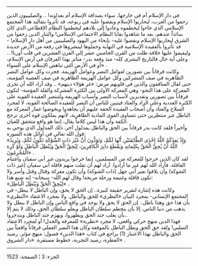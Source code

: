 ------------------------------------------------------------------------

في دار الإسلام أم في خارجها، سواء بصداقة الإسلام أم بعداوته! ..
والصليبيون الذين زحفوا من الغرب، ليحاربوا الإسلام ويقضوا عليه في ربوعه،
قد تأثروا بتقاليد هذا المجتمع الإسلامي الذي جاءوا ليحطموه وعادوا إلى
بلادهم ليحطموا النظام الإقطاعي الذي كان سائداً عندهم، بعد ما شاهدوا بقايا
النظام الاجتماعي الإسلامي! والتتار الذين زحفوا من الشرق ليحاربوا الإسلام
ويقضوا عليه- بإيحاء من اليهود والصليبيين من أهل دار الإسلام! - قد تأثروا
بالعقيدة الإسلامية في النهاية وحملوها لينشروها في رقعة من الأرض جديدة
وليقيموا عليها خلافة ظلت من القرن الخامس عشر إلى القرن العشرين في قلب
أوربا! .. وعلى أية حال فالتاريخ البشري كله- منذ وقعة بدر- متأثر بهذا
الفرقان في أرض الإسلام، أو في الأرض التي تناهض الإسلام على السواء» .  
وكانت فرقاناً بين تصورين لعوامل النصر وعوامل الهزيمة. فجرت وكل عوامل
النصر الظاهرية في صف المشركين وكل عوامل الهزيمة الظاهرية في صف العصبة
المؤمنة، حتى لقال المنافقون والذين في قلوبهم مرض: «غر هؤلاء دينهم» ..
وقد أراد الله أن تجري المعركة على هذا النحو- وهي المعركة الأولى بين
الكثرة المشركة والقلة المؤمنة- لتكون فرقاناً بين تصورين وتقديرين لأسباب
النصر وأسباب الهزيمة ولتنتصر العقيدة القوية على الكثرة العددية وعلى
الزاد والعتاد فيتبين للناس أن النصر للعقيدة الصالحة القوية، لا لمجرد
السلاح والعتاد وأن أصحاب العقيدة الحقة عليهم أن يجاهدوا ويخوضوا غمار
المعركة مع الباطل غير منتظرين حتى تتساوى القوى المادية الظاهرية، لأنهم
يملكون قوة أخرى ترجح الكفة وأن هذا ليس كلاماً يقال، إنما هو واقع متحقق
للعيان.  
وأخيراً فلقد كانت بدر فرقاناً بين الحق والباطل بمدلول آخر. ذلك المدلول
الذي يوحي به قول الله تعالى في أوائل هذه السورة:  
«وَإِذْ يَعِدُكُمُ اللَّهُ إِحْدَى الطَّائِفَتَيْنِ أَنَّها لَكُمْ، وَتَوَدُّونَ أَنَّ غَيْرَ ذاتِ الشَّوْكَةِ تَكُونُ
لَكُمْ، وَيُرِيدُ اللَّهُ أَنْ يُحِقَّ الْحَقَّ بِكَلِماتِهِ وَيَقْطَعَ دابِرَ الْكافِرِينَ، لِيُحِقَّ الْحَقَّ وَيُبْطِلَ
الْباطِلَ وَلَوْ كَرِهَ الْمُجْرِمُونَ» .  
لقد كان الذين خرجوا للمعركة من المسلمين، إنما خرجوا يريدون غير أبي سفيان
واغتنام القافلة. فأراد الله لهم غير ما أرادوا. أراد لهم أن تفلت منهم
قافلة أبي سفيان (غير ذات الشوكة) وأن يلاقوا نفير أبي جهل (ذات الشوكة)
وأن تكون معركة وقتال وقتل وأسر ولا تكون قافلة وغنيمة ورحلة مريحة! وقال
لهم الله- سبحانه- إنه صنع هذا:  
«لِيُحِقَّ الْحَقَّ وَيُبْطِلَ الْباطِلَ» ..  
وكانت هذه إشارة لتقرير حقيقة كبيرة.. إن الحق لا يحق، وإن الباطل لا يبطل-
في المجتمع الإنساني- بمجرد البيان «النظري» للحق والباطل. ولا بمجرد
الاعتقاد «النظري» بأن هذا حق وهذا باطل.. إن الحق لا يحق ولا يوجد في واقع
الناس وإن الباطل لا يبطل ولا يذهب من دنيا الناس. إلا بأن يتحطم سلطان
الباطل ويعلو سلطان الحق، وذلك لا يتم إلا بأن يغلب جند الحق ويظهروا،
ويهزم جند الباطل ويندحروا..  
فهذا الدين منهج حركي واقعي، لا مجرد «نظرية» للمعرفة والجدل! أو لمجرد
الاعتقاد السلبي! ولقد حق الحق وبطل الباطل بالموقعة وكان هذا النصر العملي
فرقاناً واقعياً بين الحق والباطل بهذا الاعتبار (1) يراجع في كتاب «هذا
الدين» فصول: منهج مؤثر، رصيد الفطرة، رصيد التجربة، خطوط مستقرة. «دار
الشروق» .

------------------------------------------------------------------------

الجزء: 3 ¦ الصفحة: 1523
